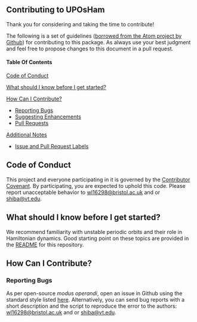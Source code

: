 ## Contributing to UPOsHam

Thank you for considering and taking the time to contribute!

The following is a set of guidelines ([borrowed from the Atom project by Github](https://github.com/atom/atom/blob/master/CONTRIBUTING.md)) for contributing to this package. As always use your best judgment and feel free to propose changes to this document in a pull request.

#### Table Of Contents

[Code of Conduct](#code-of-conduct)

[What should I know before I get started?](#what-should-i-know-before-i-get-started)

[How Can I Contribute?](#how-can-i-contribute)
  * [Reporting Bugs](#reporting-bugs)
  * [Suggesting Enhancements](#suggesting-enhancements)
  * [Pull Requests](#pull-requests)

[Additional Notes](#additional-notes)
  * [Issue and Pull Request Labels](#issue-and-pull-request-labels)

## Code of Conduct

This project and everyone participating in it is governed by the [Contributor Covenant](CODE_OF_CONDUCT.md). 
By participating, you are expected to uphold this code. Please report unacceptable behavior to [wl16298@bristol.ac.uk](mailto:wl16298@bristol.ac.uk) and or [shiba@vt.edu](mailto:shiba@vt.edu).

## What should I know before I get started?

We recommend familiarity with unstable periodic orbits and their role in Hamiltonian dynamics. Good starting point on these topics are provided in the [README](https://github.com/WyLyu/UPOsHam) for this repository.

## How Can I Contribute?

### Reporting Bugs

As per open-source *modus operandi*, open an issue in Github using the standard style listed [here](https://github.com/atom/atom/blob/master/CONTRIBUTING.md#additional-notes). 
Alternatively, you can send bug reports with a short description and the script to reproduce the error to the authors: [wl16298@bristol.ac.uk](mailto:wl16298@bristol.ac.uk) and or [shiba@vt.edu](mailto:shiba@vt.edu). 




